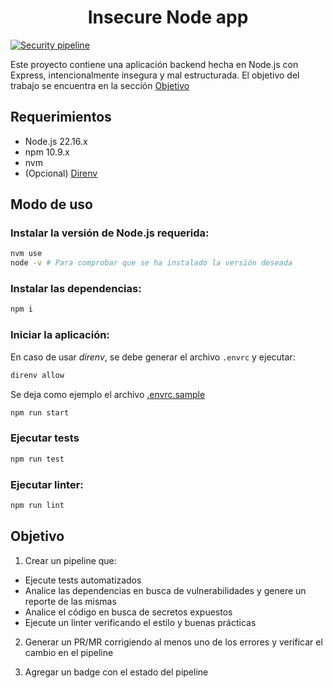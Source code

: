 <div align="center">
<h1> Insecure Node app </h1>
</div>

[![Security pipeline](https://github.com/mortzkeblar/insecure-node-app/actions/workflows/security.yml/badge.svg)](https://github.com/mortzkeblar/insecure-node-app/actions/workflows/security.yml)

Este proyecto contiene una aplicación backend hecha en Node.js con Express,
intencionalmente insegura y mal estructurada.
El objetivo del trabajo se encuentra en la sección [Objetivo](#objetivo)

## Requerimientos

* Node.js 22.16.x
* npm 10.9.x
* nvm
* (Opcional) [Direnv](https://direnv.net/)

## Modo de uso

### Instalar la versión de Node.js requerida:
```bash
nvm use
node -v # Para comprobar que se ha instalado la versión deseada
```

### Instalar las dependencias:
```bash
npm i
```

### Iniciar la aplicación:

En caso de usar *direnv*, se debe generar el archivo `.envrc` y ejecutar:
```bash
direnv allow
```

Se deja como ejemplo el archivo [.envrc.sample](.envrc.sample)

```bash
npm run start
```
### Ejecutar tests
```bash
npm run test
```

### Ejecutar linter:
```bash
npm run lint
```


## Objetivo

1. Crear un pipeline que:
- Ejecute tests automatizados
- Analice las dependencias en busca de vulnerabilidades y genere un reporte de las
mismas
- Analice el código en busca de secretos expuestos
- Ejecute un linter verificando el estilo y buenas prácticas

2. Generar un PR/MR corrigiendo al menos uno de los errores y verificar el
cambio en el pipeline

3. Agregar un badge con el estado del pipeline
